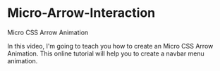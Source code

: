 # Micro-Arrow-Interaction
Micro CSS Arrow Animation

In this video, I'm going to teach you how to create an Micro CSS Arrow Animation. This online tutorial will help you to create a navbar menu animation.
